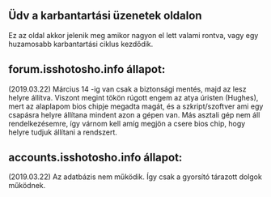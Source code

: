 ## Üdv a karbantartási üzenetek oldalon

Ez az oldal akkor jelenik meg amikor nagyon el lett valami rontva, vagy egy huzamosabb karbantartási ciklus kezdődik.

## forum.isshotosho.info állapot:
(2019.03.22) Március 14 -ig van csak a biztonsági mentés, majd az lesz helyre állítva. Viszont megint tökön rúgott engem az atya úristen (Hughes), mert az alaplapom bios chipje megadta magát, és a szkript/szoftver ami egy csapásra helyre állítana mindent azon a gépen van. Más asztali gép nem áll rendelkezésemre, így várnom kell amíg megjön a csere bios chip, hogy helyre tudjuk állítani a rendszert. 

## accounts.isshotosho.info állapot:
(2019.03.22) Az adatbázis nem működik. Így csak a gyorsító tárazott dolgok működnek.
